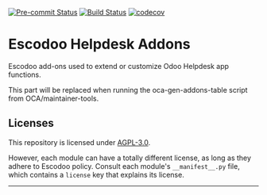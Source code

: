 
<!-- /!\ Non OCA Context : Set here the badge of your runbot / runboat instance. -->
[![Pre-commit Status](https://github.com/Escodoo/helpdesk-addons/actions/workflows/pre-commit.yml/badge.svg?branch=16.0)](https://github.com/Escodoo/helpdesk-addons/actions/workflows/pre-commit.yml?query=branch%3A16.0)
[![Build Status](https://github.com/Escodoo/helpdesk-addons/actions/workflows/test.yml/badge.svg?branch=16.0)](https://github.com/Escodoo/helpdesk-addons/actions/workflows/test.yml?query=branch%3A16.0)
[![codecov](https://codecov.io/gh/Escodoo/helpdesk-addons/branch/16.0/graph/badge.svg)](https://codecov.io/gh/Escodoo/helpdesk-addons)
<!-- /!\ Non OCA Context : Set here the badge of your translation instance. -->

<!-- /!\ do not modify above this line -->

# Escodoo Helpdesk Addons

Escodoo add-ons used to extend or customize Odoo Helpdesk app functions.

<!-- /!\ do not modify below this line -->

<!-- prettier-ignore-start -->

[//]: # (addons)

This part will be replaced when running the oca-gen-addons-table script from OCA/maintainer-tools.

[//]: # (end addons)

<!-- prettier-ignore-end -->

## Licenses

This repository is licensed under [AGPL-3.0](LICENSE).

However, each module can have a totally different license, as long as they adhere to Escodoo
policy. Consult each module's `__manifest__.py` file, which contains a `license` key
that explains its license.

----
<!-- /!\ Non OCA Context : Set here the full description of your organization. -->
